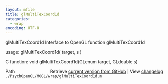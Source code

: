 ```yaml
---
layout: mfile
title: glMultiTexCoord1d
categories:
  - wrap
encoding: UTF-8
---
```


glMultiTexCoord1d  Interface to OpenGL function glMultiTexCoord1d  

usage:  glMultiTexCoord1d( target, s )  

C function:  void glMultiTexCoord1d(GLenum target, GLdouble s)  


<div class="code_header" style="text-align:right;">
  <span style="float:left;">Path&nbsp;&nbsp;</span> <span class="counter">Retrieve <a href=
  "https://raw.github.com/Psychtoolbox-3/Psychtoolbox-3/beta/./PsychOpenGL/MOGL/wrap/glMultiTexCoord1d.m">current version from GitHub</a> | View <a href=
  "https://github.com/Psychtoolbox-3/Psychtoolbox-3/commits/beta/./PsychOpenGL/MOGL/wrap/glMultiTexCoord1d.m">changelog</a></span>
</div>
<div class="code">
  <code>./PsychOpenGL/MOGL/wrap/glMultiTexCoord1d.m</code>
</div>
